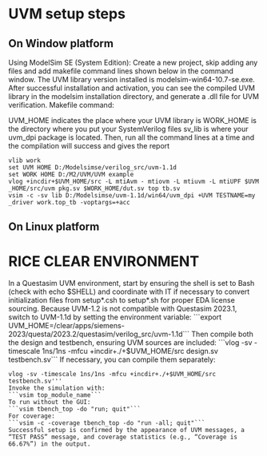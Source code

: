 # UVM setup steps
## On Window platform 
Using ModelSim SE (System Edition):
Create a new project, skip adding any files and add makefile command lines shown below in the command window. The UVM library version installed is modelsim-win64-10.7-se.exe. After successful installation and activation, you can see the compiled UVM library in the modelsim installation directory, and generate a .dll file for UVM verification.
Makefile command:


UVM_HOME indicates the place where your UVM library is
WORK_HOME is the directory where you put your SystemVerilog files
sv_lib is where your uvm_dpi package is located.
Then, run all the command lines at a time and the compilation will success and gives the report
```shell
vlib work
set UVM HOME D:/Modelsimse/verilog_src/uvm-1.1d
set WORK HOME D:/M2/UVM/UVM example
vlog +incdir+$UVM_HOME/src -L mtiAvm - mtiovm -L mtiuvm -L mtiUPF $UVM _HOME/src/uvm pkg.sv $WORK_HOME/dut.sv top tb.sv
vsim -c -sv lib D:/Modelsimse/uvm-1.1d/win64/uvm_dpi +UVM TESTNAME=my _driver work.top_tb -voptargs=+acc
```


## On Linux platform
# RICE CLEAR ENVIRONMENT
In a Questasim UVM environment, start by ensuring the shell is set to Bash (check with echo $SHELL) and coordinate with IT if necessary to convert initialization files from setup*.csh to setup*.sh for proper EDA license sourcing. Because UVM-1.2 is not compatible with Questasim 2023.1, switch to UVM-1.1d by setting the environment variable:
```export UVM_HOME=/clear/apps/siemens-2023/questa/2023.2/questasim/verilog_src/uvm-1.1d```
Then compile both the design and testbench, ensuring UVM sources are included:
```vlog -sv -timescale 1ns/1ns -mfcu +incdir+./+$UVM_HOME/src design.sv testbench.sv```
If necessary, you can compile them separately:
```vlog -sv -timescale 1ns/1ns -mfcu +incdir+./+$UVM_HOME/src design.sv
vlog -sv -timescale 1ns/1ns -mfcu +incdir+./+$UVM_HOME/src testbench.sv'''
Invoke the simulation with:
```vsim top_module_name```
To run without the GUI:
```vsim tbench_top -do "run; quit"```
For coverage:
```vsim -c -coverage tbench_top -do "run -all; quit"```
Successful setup is confirmed by the appearance of UVM messages, a “TEST PASS” message, and coverage statistics (e.g., “Coverage is 66.67%”) in the output.
